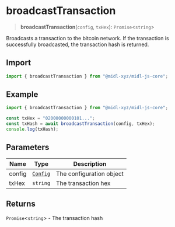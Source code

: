 # broadcastTransaction

> **broadcastTransaction**(`config`, `txHex`): `Promise`\<`string`\>

Broadcasts a transaction to the bitcoin network. If the transaction is successfully broadcasted, the transaction hash is returned.

## Import

```ts
import { broadcastTransaction } from "@midl-xyz/midl-js-core";
```

## Example

```ts
import { broadcastTransaction } from "@midl-xyz/midl-js-core";

const txHex = "02000000000101...";
const txHash = await broadcastTransaction(config, txHex);
console.log(txHash);
```

## Parameters

| Name   | Type                                                         | Description              |
| ------ | ------------------------------------------------------------ | ------------------------ |
| config | [`Config`](../configuration/index#creating-a-configuration-object) | The configuration object |
| txHex  | `string`                                                     | The transaction hex      |

## Returns

`Promise`\<`string`\> - The transaction hash
